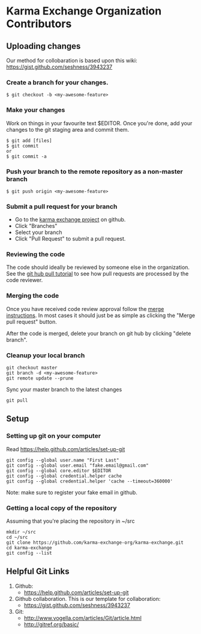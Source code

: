 # Karma Exchange Organization Contributors

## Uploading changes

Our method for collobaration is based upon this wiki: https://gist.github.com/seshness/3943237

### Create a branch for your changes.

    $ git checkout -b <my-awesome-feature>

### Make your changes

Work on things in your favourite text $EDITOR. Once you're done, add your changes to the git staging area and commit them.

    $ git add [files]
    $ git commit
    or
    $ git commit -a

### Push your branch to the remote repository as a non-master branch

    $ git push origin <my-awesome-feature>

### Submit a pull request for your branch

* Go to the [karma exchange project](https://github.com/karma-exchange-org/karma-exchange.git) on github.
* Click "Branches"
* Select your branch
* Click "Pull Request" to submit a pull request.

### Reviewing the code

The code should ideally be reviewed by someone else in the organization. See the [git hub pull tutorial](https://help.github.com/articles/using-pull-requests#managing-pull-requests) to see how pull requests are processed by the code reviewer.

### Merging the code

Once you have received code review approval follow the [merge instructions](https://help.github.com/articles/merging-a-pull-request). In most cases it should just be as simple as clicking the "Merge pull request" button.

After the code is merged, delete your branch on git hub by clicking "delete branch".

### Cleanup your local branch

    git checkout master
    git branch -d <my-awesome-feature>
    git remote update --prune

Sync your master branch to the latest changes

    git pull

## Setup

### Setting up git on your computer

Read https://help.github.com/articles/set-up-git

    git config --global user.name "First Last"
    git config --global user.email "fake.email@gmail.com"
    git config --global core.editor $EDITOR
    git config --global credential.helper cache
    git config --global credential.helper 'cache --timeout=360000'

Note: make sure to register your fake email in github.

### Getting a local copy of the repository

Assuming that you're placing the repository in ~/src

    mkdir ~/src
    cd ~/src
    git clone https://github.com/karma-exchange-org/karma-exchange.git
    cd karma-exchange
    git config --list

## Helpful Git Links

1. Github:
   * https://help.github.com/articles/set-up-git
2. Github collaboration. This is our template for collaboration:
   * https://gist.github.com/seshness/3943237
3. Git:
   * http://www.vogella.com/articles/Git/article.html
   * http://gitref.org/basic/
